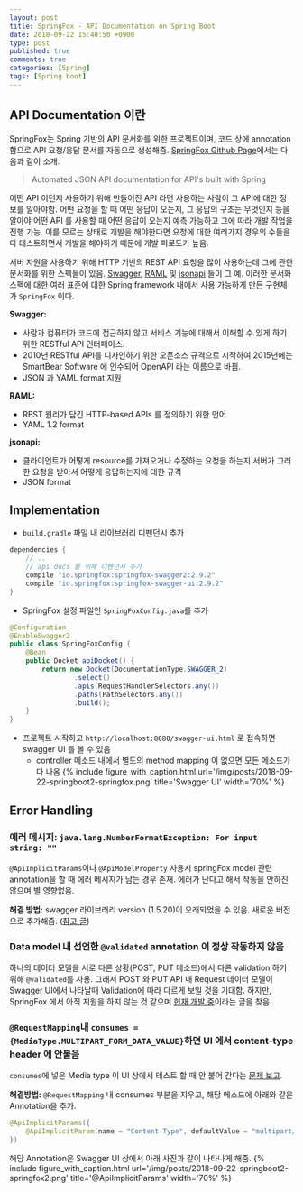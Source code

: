 ```yaml
---
layout: post
title: SpringFox - API Documentation on Spring Boot
date: 2018-09-22 15:40:50 +0900
type: post
published: true
comments: true
categories: [Spring]
tags: [Spring boot]
---
```


## API Documentation 이란

SpringFox는 Spring 기반의 API 문서화를 위한 프로젝트이며, 코드 상에 annotation 함으로 API 요청/응답 문서를 자동으로 생성해줌.
[SpringFox Github Page](http://springfox.github.io/springfox/)에서는 다음과 같이 소개.
> Automated JSON API documentation for API's built with Spring

어떤 API 이던지 사용하기 위해 만들어진 API 라면 사용하는 사람이 그 API에 대한 정보를 알아야함.
어떤 요청을 할 때 어떤 응답이 오는지, 그 응답의 구조는 무엇인지 등을 알아야 어떤 API 를 사용할 때 어떤 응답이 오는지 예측 가능하고 그에 따라 개발 작업을 진행 가능.
이를 모르는 상태로 개발을 해야한다면 요청에 대한 여러가지 경우의 수들을 다 테스트하면서 개발을 해야하기 때문에 개발 피로도가 높음.

서버 자원을 사용하기 위해 HTTP 기반의 REST API 요청을 많이 사용하는데 그에 관한 문서화를 위한 스펙들이 있음.
[Swagger](http://swagger.io/), [RAML](https://raml.org/) 및 [jsonapi](http://jsonapi.org/) 들이 그 예.
이러한 문서화 스펙에 대한 여러 표준에 대한 Spring framework 내에서 사용 가능하게 만든 구현체가 `SpringFox` 이다.

**Swagger:**
- 사람과 컴퓨터가 코드에 접근하지 않고 서비스 기능에 대해서 이해할 수 있게 하기 위한 RESTful API 인터페이스.
- 2010년 RESTful API를 디자인하기 위한 오픈소스 규격으로 시작하여 2015년에는 SmartBear Software 에 인수되어 OpenAPI 라는 이름으로 바뀜.
- JSON 과 YAML format 지원

**RAML:**
- REST 원리가 담긴 HTTP-based APIs 를 정의하기 위한 언어
- YAML 1.2 format

**jsonapi:**
- 클라이언트가 어떻게 resource를 가져오거나 수정하는 요청을 하는지 서버가 그러한 요청을 받아서 어떻게 응답하는지에 대한 규격
- JSON format

## Implementation
- `build.gradle` 파일 내 라이브러리 디펜던시 추가

```gradle
dependencies {
    // ..
    // api docs 를 위해 디펜던시 추가
    compile "io.springfox:springfox-swagger2:2.9.2"
    compile "io.springfox:springfox-swagger-ui:2.9.2"
}
```

- SpringFox 설정 파일인 `SpringFoxConfig.java`를 추가

```java
@Configuration
@EnableSwagger2
public class SpringFoxConfig {
    @Bean
    public Docket apiDocket() {
        return new Docket(DocumentationType.SWAGGER_2)
                .select()
                .apis(RequestHandlerSelectors.any())
                .paths(PathSelectors.any())
                .build();
    }
}
```

- 프로젝트 시작하고 `http://localhost:8080/swagger-ui.html` 로 접속하면 swagger UI 를 볼 수 있음
    + controller 메소드 내에서 별도의 method mapping 이 없으면 모든 메소드가 다 나옴
{% include figure_with_caption.html
   url='/img/posts/2018-09-22-springboot2-springfox.png'
   title='Swagger UI'
   width='70%' %}


## Error Handling

### 에러 메시지: `java.lang.NumberFormatException: For input string: ""`
`@ApiImplicitParams`이나 `@ApiModelProperty` 사용시 springFox model 관련 annotation을 할 때 에러 메시지가 남는 경우 존재.
에러가 난다고 해서 작동을 안하진 않으며 별 영향없음.

**해결 방법:**
swagger 라이브러리 version (1.5.20)이 오래되었을 수 있음. 새로운 버전으로 추가해줌.
([참고 글](https://github.com/springfox/springfox/issues/2265#issuecomment-413286451))

### Data model 내 선언한 `@validated` annotation 이 정상 작동하지 않음
하나의 데이터 모델을 서로 다른 상황(POST, PUT 메소드)에서 다른 validation 하기 위해 `@validated`를 사용.
그래서 POST 와 PUT API 내 Request 데이터 모델이 Swagger UI에서 나타날때 Validation에 따라 다르게 보일 것을 기대함.
하지만, SpringFox 에서 아직 지원을 하지 않는 것 같으며 [현재 개발 중](https://github.com/springfox/springfox/issues/2307)이라는 글을 찾음.

### `@RequestMapping`내 `consumes = {MediaType.MULTIPART_FORM_DATA_VALUE}`하면 UI 에서 content-type header 에 안붙음
`consumes`에 넣은 Media type 이 UI 상에서 테스트 할 때 안 붙어 간다는 [문제 보고](https://github.com/springfox/springfox/issues/1361).

**해결방법:**
`@RequestMapping` 내 consumes 부분을 지우고, 해당 메소드에 아래와 같은 Annotation을 추가.
```java
@ApiImplicitParams({
    @ApiImplicitParam(name = "Content-Type", defaultValue = "multipart/form-data", paramType = "header"),
})
```
해당 Annotation은 Swagger UI 상에서 아래 사진과 같이 나타나게 해줌.
{% include figure_with_caption.html
   url='/img/posts/2018-09-22-springboot2-springfox2.png'
   title='@ApiImplicitParams'
   width='70%' %}
